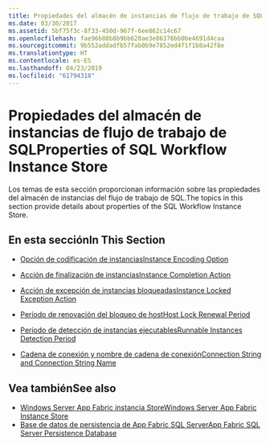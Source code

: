 ```yaml
---
title: Propiedades del almacén de instancias de flujo de trabajo de SQL
ms.date: 03/30/2017
ms.assetid: 5bf75f3c-8f33-450d-967f-6ee862c14c67
ms.openlocfilehash: fae96b08b8b9bb620ae3e86376bb0be4691d4caa
ms.sourcegitcommit: 9b552addadfb57fab0b9e7852ed4f1f1b8a42f8e
ms.translationtype: HT
ms.contentlocale: es-ES
ms.lasthandoff: 04/23/2019
ms.locfileid: "61794318"
---
```

# <a name="properties-of-sql-workflow-instance-store"></a><span data-ttu-id="cae41-102">Propiedades del almacén de instancias de flujo de trabajo de SQL</span><span class="sxs-lookup"><span data-stu-id="cae41-102">Properties of SQL Workflow Instance Store</span></span>
<span data-ttu-id="cae41-103">Los temas de esta sección proporcionan información sobre las propiedades del almacén de instancias del flujo de trabajo de SQL.</span><span class="sxs-lookup"><span data-stu-id="cae41-103">The topics in this section provide details about properties of the SQL Workflow Instance Store.</span></span>  
  
## <a name="in-this-section"></a><span data-ttu-id="cae41-104">En esta sección</span><span class="sxs-lookup"><span data-stu-id="cae41-104">In This Section</span></span>  
  
- [<span data-ttu-id="cae41-105">Opción de codificación de instancias</span><span class="sxs-lookup"><span data-stu-id="cae41-105">Instance Encoding Option</span></span>](instance-encoding-option.md)  
  
- [<span data-ttu-id="cae41-106">Acción de finalización de instancias</span><span class="sxs-lookup"><span data-stu-id="cae41-106">Instance Completion Action</span></span>](instance-completion-action.md)  
  
- [<span data-ttu-id="cae41-107">Acción de excepción de instancias bloqueadas</span><span class="sxs-lookup"><span data-stu-id="cae41-107">Instance Locked Exception Action</span></span>](instance-locked-exception-action.md)  
  
- [<span data-ttu-id="cae41-108">Período de renovación del bloqueo de host</span><span class="sxs-lookup"><span data-stu-id="cae41-108">Host Lock Renewal Period</span></span>](host-lock-renewal-period.md)  
  
- [<span data-ttu-id="cae41-109">Período de detección de instancias ejecutables</span><span class="sxs-lookup"><span data-stu-id="cae41-109">Runnable Instances Detection Period</span></span>](runnable-instances-detection-period.md)  
  
- [<span data-ttu-id="cae41-110">Cadena de conexión y nombre de cadena de conexión</span><span class="sxs-lookup"><span data-stu-id="cae41-110">Connection String and Connection String Name</span></span>](connection-string-and-connection-string-name.md)  
  
## <a name="see-also"></a><span data-ttu-id="cae41-111">Vea también</span><span class="sxs-lookup"><span data-stu-id="cae41-111">See also</span></span>

- [<span data-ttu-id="cae41-112">Windows Server App Fabric instancia Store</span><span class="sxs-lookup"><span data-stu-id="cae41-112">Windows Server App Fabric Instance Store</span></span>](https://go.microsoft.com/fwlink/?LinkId=201201)
- [<span data-ttu-id="cae41-113">Base de datos de persistencia de App Fabric SQL Server</span><span class="sxs-lookup"><span data-stu-id="cae41-113">App Fabric SQL Server Persistence Database</span></span>](https://go.microsoft.com/fwlink/?LinkId=201202)

